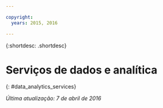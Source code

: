 ```yaml
---

copyright:
  years: 2015, 2016

---
```


{:shortdesc: .shortdesc} 

# Serviços de dados e analítica
{: #data_analytics_services}

*Última atualização: 7 de abril de 2016*
